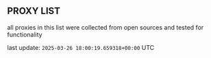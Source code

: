 ## PROXY LIST

all proxies in this list were collected from open sources and tested for functionality

last update: `2025-03-26 18:00:19.659318+00:00` UTC